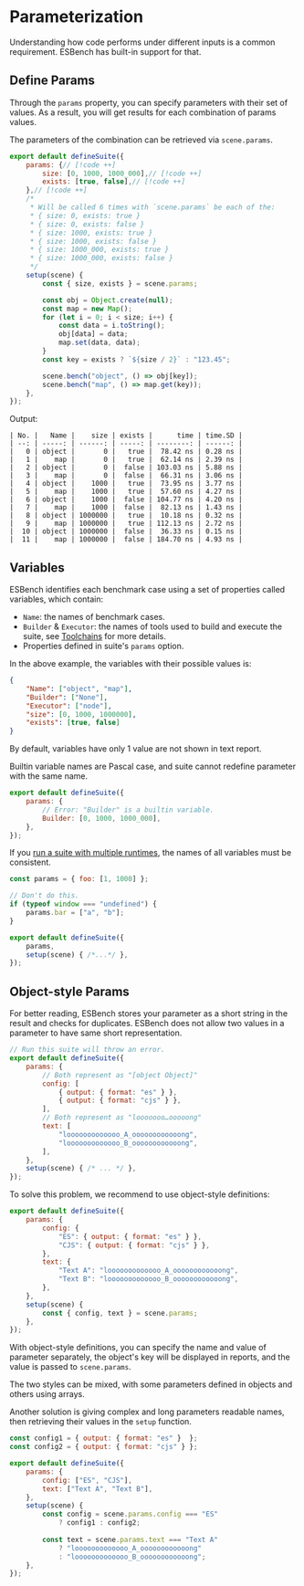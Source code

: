 # Parameterization

Understanding how code performs under different inputs is a common requirement. ESBench has built-in support for that.

## Define Params

Through the `params` property, you can specify parameters with their set of values. As a result, you will get results for each combination of params values. 

The parameters of the combination can be retrieved via `scene.params`.

```javascript
export default defineSuite({
	params: {// [!code ++]
		size: [0, 1000, 1000_000],// [!code ++]
		exists: [true, false],// [!code ++]
	},// [!code ++]
    /*
     * Will be called 6 times with `scene.params` be each of the:
     * { size: 0, exists: true }
     * { size: 0, exists: false }
     * { size: 1000, exists: true }
     * { size: 1000, exists: false }
     * { size: 1000_000, exists: true }
     * { size: 1000_000, exists: false }
     */
	setup(scene) {
		const { size, exists } = scene.params;

		const obj = Object.create(null);
		const map = new Map();
		for (let i = 0; i < size; i++) {
			const data = i.toString();
			obj[data] = data;
			map.set(data, data);
		}
		const key = exists ? `${size / 2}` : "123.45";

		scene.bench("object", () => obj[key]);
		scene.bench("map", () => map.get(key));
	},
});
```

Output:

```text
| No. |   Name |    size | exists |      time | time.SD |
| --: | -----: | ------: | -----: | --------: | ------: |
|   0 | object |       0 |   true |  78.42 ns | 0.28 ns |
|   1 |    map |       0 |   true |  62.14 ns | 2.39 ns |
|   2 | object |       0 |  false | 103.03 ns | 5.88 ns |
|   3 |    map |       0 |  false |  66.31 ns | 3.06 ns |
|   4 | object |    1000 |   true |  73.95 ns | 3.77 ns |
|   5 |    map |    1000 |   true |  57.60 ns | 4.27 ns |
|   6 | object |    1000 |  false | 104.77 ns | 4.20 ns |
|   7 |    map |    1000 |  false |  82.13 ns | 1.43 ns |
|   8 | object | 1000000 |   true |  10.18 ns | 0.32 ns |
|   9 |    map | 1000000 |   true | 112.13 ns | 2.72 ns |
|  10 | object | 1000000 |  false |  36.33 ns | 0.15 ns |
|  11 |    map | 1000000 |  false | 184.70 ns | 4.93 ns |
```

## Variables

ESBench identifies each benchmark case using a set of properties called variables, which contain:

* `Name`: the names of benchmark cases.
* `Builder` & `Executor`: the names of tools used to build and execute the suite, see [Toolchains](./toolchains) for more details.
* Properties defined in suite's `params` option.

In the above example, the variables with their possible values is:

```json
{
	"Name": ["object", "map"],
    "Builder": ["None"],
    "Executor": ["node"],
    "size": [0, 1000, 1000000],
    "exists": [true, false]
}
```

By default, variables have only 1 value are not shown in text report.

Builtin variable names are Pascal case, and suite cannot redefine parameter with the same name.

```javascript
export default defineSuite({
	params: {
		// Error: "Builder" is a builtin variable.
		Builder: [0, 1000, 1000_000],
	},
});
```

If you [run a suite with multiple runtimes](./toolchains), the names of all variables must be consistent.

```javascript
const params = { foo: [1, 1000] };

// Don't do this.
if (typeof window === "undefined") {
	params.bar = ["a", "b"];
}

export default defineSuite({
	params,
	setup(scene) { /*...*/ },
});
```

## Object-style Params

For better reading, ESBench stores your parameter as a short string in the result and checks for duplicates. ESBench does not allow two values in a parameter to have same short representation.

```javascript
// Run this suite will throw an error.
export default defineSuite({
	params: {
		// Both represent as "[object Object]"
		config: [
			{ output: { format: "es" } },
			{ output: { format: "cjs" } },
        ],
		// Both represent as "looooooo…ooooong"
		text: [
			"looooooooooooo_A_oooooooooooong",
			"looooooooooooo_B_oooooooooooong",
		],
	},
    setup(scene) { /* ... */ },
});
```

To solve this problem, we recommend to use object-style definitions:

```javascript
export default defineSuite({
	params: {
		config: {
			"ES": { output: { format: "es" } },
			"CJS": { output: { format: "cjs" } },
		},
		text: {
			"Text A": "looooooooooooo_A_oooooooooooong",
			"Text B": "looooooooooooo_B_oooooooooooong",
		},
	},
    setup(scene) { 
		const { config, text } = scene.params;
    },
});
```

With object-style definitions, you can specify the name and value of parameter separately, the object's key will be displayed in reports, and the value is passed to `scene.params`.

The two styles can be mixed, with some parameters defined in objects and others using arrays.

Another solution is giving complex and long parameters readable names, then retrieving their values in the `setup` function.

```javascript
const config1 = { output: { format: "es" }  };
const config2 = { output: { format: "cjs" } };

export default defineSuite({
	params: {
		config: ["ES", "CJS"],
		text: ["Text A", "Text B"],
	},
    setup(scene) {
		const config = scene.params.config === "ES" 
            ? config1 : config2;
		
		const text = scene.params.text === "Text A" 
            ? "looooooooooooo_A_oooooooooooong" 
            : "looooooooooooo_B_oooooooooooong";
    },
});
```
